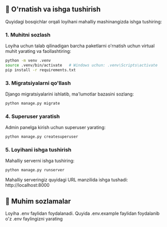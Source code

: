 ## **🚀 O'rnatish va ishga tushirish**

Quyidagi bosqichlar orqali loyihani mahalliy mashinangizda ishga tushiring:

### **1. Muhitni sozlash**

Loyiha uchun talab qilinadigan barcha paketlarni o'rnatish uchun virtual muhit yarating va faollashtiring:
```bash
python -m venv .venv
source .venv/bin/activate   # Windows uchun: .venv\Scripts\activate
pip install -r requirements.txt
```

### **3. Migratsiyalarni qo'llash**

Django migratsiyalarini ishlatib, ma'lumotlar bazasini sozlang:
```bash
python manage.py migrate
```

### **4. Superuser yaratish**

Admin panelga kirish uchun superuser yarating:
```bash
python manage.py createsuperuser
```

### **5. Loyihani ishga tushirish**

Mahalliy serverni ishga tushiring:
```bash
python manage.py runserver
```
Mahalliy serveringiz quyidagi URL manzilida ishga tushadi: http://localhost:8000

## **🔑 Muhim sozlamalar**

Loyiha .env faylidan foydalanadi. Quyida .env.example faylidan foydalanib o'z .env faylingizni yarating



